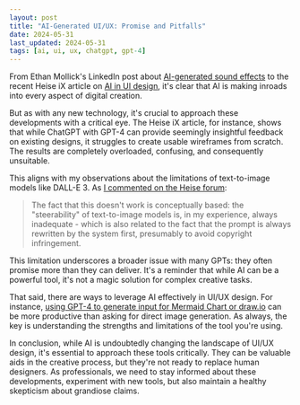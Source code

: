 ```yaml
---
layout: post
title: "AI-Generated UI/UX: Promise and Pitfalls"
date: 2024-05-31
last_updated: 2024-05-31
tags: [ai, ui, ux, chatgpt, gpt-4]
---
```


From Ethan Mollick's LinkedIn post about [AI-generated sound effects](https://www.linkedin.com/posts/emollick_weve-seen-music-and-voices-but-now-you-ugcPost-7202406198426370049-YnHf?utm_source=share&utm_medium=member_desktop) to the recent Heise iX article on [AI in UI design](https://www.heise.de/hintergrund/Webdesign-Wie-kuenstliche-Intelligenz-UI-und-UX-Gestaltung-veraendert-9710706.html?seite=all), it's clear that AI is making inroads into every aspect of digital creation.

But as with any new technology, it's crucial to approach these developments with a critical eye. The Heise iX article, for instance, shows that while ChatGPT with GPT-4 can provide seemingly insightful feedback on existing designs, it struggles to create usable wireframes from scratch. The results are completely overloaded, confusing, and consequently unsuitable.

This aligns with my observations about the limitations of text-to-image models like DALL-E 3. As [I commented on the Heise forum](https://www.heise.de/forum/heise-online/Kommentare/Webdesign-Wie-kuenstliche-Intelligenz-UI-und-UX-Gestaltung-veraendert/Dall-E/posting-43982710/show/):

> The fact that this doesn't work is conceptually based: the "steerability" of text-to-image models is, in my experience, always inadequate - which is also related to the fact that the prompt is always rewritten by the system first, presumably to avoid copyright infringement.

This limitation underscores a broader issue with many GPTs: they often promise more than they can deliver. It's a reminder that while AI can be a powerful tool, it's not a magic solution for complex creative tasks.

That said, there are ways to leverage AI effectively in UI/UX design. For instance, [using GPT-4 to generate input for Mermaid Chart or draw.io](https://www.linkedin.com/feed/update/urn:li:ugcPost:7202406198426370049?commentUrn=urn%3Ali%3Acomment%3A%28ugcPost%3A7202406198426370049%2C7202443963935457280%29&replyUrn=urn%3Ali%3Acomment%3A%28ugcPost%3A7202406198426370049%2C7203151211867336706%29&dashCommentUrn=urn%3Ali%3Afsd_comment%3A%287202443963935457280%2Curn%3Ali%3AugcPost%3A7202406198426370049%29&dashReplyUrn=urn%3Ali%3Afsd_comment%3A%287203151211867336706%2Curn%3Ali%3AugcPost%3A7202406198426370049%29) can be more productive than asking for direct image generation. As always, the key is understanding the strengths and limitations of the tool you're using.

In conclusion, while AI is undoubtedly changing the landscape of UI/UX design, it's essential to approach these tools critically. They can be valuable aids in the creative process, but they're not ready to replace human designers. As professionals, we need to stay informed about these developments, experiment with new tools, but also maintain a healthy skepticism about grandiose claims.